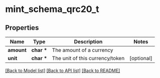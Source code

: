 # mint_schema_qrc20_t

## Properties
Name | Type | Description | Notes
------------ | ------------- | ------------- | -------------
**amount** | **char \*** | The amount of a currency | 
**unit** | **char \*** | The unit of this currency/token | [optional] 

[[Back to Model list]](../README.md#documentation-for-models) [[Back to API list]](../README.md#documentation-for-api-endpoints) [[Back to README]](../README.md)


